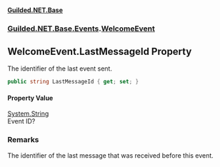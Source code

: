 
#### [Guilded.NET.Base](Guilded_NET_Base 'Guilded.NET.Base')
### [Guilded.NET.Base.Events](Guilded_NET_Base#Guilded_NET_Base_Events 'Guilded.NET.Base.Events').[WelcomeEvent](WelcomeEvent 'Guilded.NET.Base.Events.WelcomeEvent')
## WelcomeEvent.LastMessageId Property

The identifier of the last event sent.
```csharp
public string LastMessageId { get; set; }
```


#### Property Value
[System.String](https://docs.microsoft.com/en-us/dotnet/api/System.String 'System.String')  
Event ID?

### Remarks
  
The identifier of the last message that was received before this event.